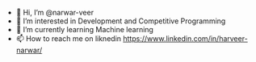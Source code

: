 - 👋 Hi, I’m @narwar-veer
- 👀 I’m interested in Development and Competitive Programming 
- 🌱 I’m currently learning Machine learning
- 📫 How to reach me on liknedin  https://www.linkedin.com/in/harveer-narwar/

<!---
narwar-veer/narwar-veer is a ✨ special ✨ repository because its `README.md` (this file) appears on your GitHub profile.
You can click the Preview link to take a look at your changes.
--->
